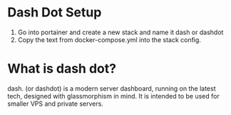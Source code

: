 # Dash Dot Setup 

1. Go into portainer and create a new stack and name it dash or dashdot
2. Copy the text from docker-compose.yml into the stack config.

# What is dash dot?

dash. (or dashdot) is a modern server dashboard, running on the latest tech, designed with glassmorphism in mind. It is intended to be used for smaller VPS and private servers.